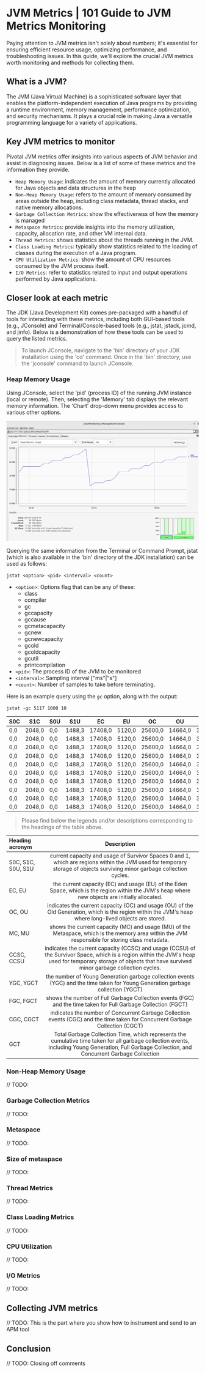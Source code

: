 # JVM Metrics | 101 Guide to JVM Metrics Monitoring
Paying attention to JVM metrics isn't solely about numbers; it's essential for ensuring efficient resource usage, optimizing performance, and troubleshooting issues. In this guide, we'll explore the crucial JVM metrics worth monitoring and methods for collecting them.

## What is a JVM?
The JVM (Java Virtual Machine) is a sophisticated software layer that enables the platform-independent execution of Java programs by providing a runtime environment, memory management, performance optimization, and security mechanisms. It plays a crucial role in making Java a versatile programming language for a variety of applications.

## Key JVM metrics to monitor
Pivotal JVM metrics offer insights into various aspects of JVM behavior and assist in diagnosing issues. Below is a list of some of these metrics and the information they provide.

  - `Heap Memory Usage`: indicates the amount of memory currently allocated for Java objects and data structures in the heap
  - `Non-Heap Memory Usage`: refers to the amount of memory consumed by areas outside the heap, including class metadata, thread stacks, and native memory allocations.
  - `Garbage Collection Metrics`: show the effectiveness of how the memory is managed
  - `Metaspace Metrics`: provide insights into the memory utilization, capacity, allocation rate, and other VM internal data.
  - `Thread Metrics`: shows statistics about the threads running in the JVM.
  - `Class Loading Metrics`: typically show statistics related to the loading of classes during the execution of a Java program.
  - `CPU Utilization Metrics`: show the amount of CPU resources consumed by the JVM process itself.
  - `I/O Metrics`: refer to statistics related to input and output operations performed by Java applications.

## Closer look at each metric
The JDK (Java Development Kit) comes pre-packaged with a handful of tools for interacting with these metrics, including both GUI-based tools (e.g., JConsole) and Terminal/Console-based tools (e.g., jstat, jstack, jcmd, and jinfo). Below is a demonstration of how these tools can be used to query the listed metrics.

> To launch JConsole, navigate to the 'bin' directory of your JDK installation using the 'cd' command. Once in the 'bin' directory, use the 'jconsole' command to launch JConsole.

### Heap Memory Usage
Using JConsole, select the 'pid' (process ID) of the running JVM instance (local or remote). Then, selecting the 'Memory' tab displays the relevant memory information. The 'Chart' drop-down menu provides access to various other options.

![Heap Memory usage as shown on JConsole](/JConsole_Memory_View.png)

Querying the same information from the Terminal or Command Prompt, jstat (which is also available in the 'bin' directory of the JDK installation) can be used as follows:

```
jstat <option> <pid> <interval> <count>
```

- `<option>`: Options flag that can be any of these:
  - class
  - compiler
  - gc
  - gccapacity
  - gccause
  - gcmetacapacity
  - gcnew
  - gcnewcapacity
  - gcold
  - gcoldcapacity
  - gcutil
  - printcompilation
- `<pid>`: The process ID of the JVM to be monitored
- `<interval>`: Sampling interval ["ms"|"s"]
- `<count>`: Number of samples to take before terminating.

Here is an example query using the `gc` option, along with the output:

```
jstat -gc 5117 1000 10
```

|S0C | S1C    | S0U | S1U    | EC      | EU     | OC      | OU      | MC      | MU      | CCSC   | CCSU   | YGC | YGCT  | FGC| FGCT  | CGC | CGCT  | GCT   |
|----|--------|-----|--------|---------|--------|---------|---------|---------|---------|--------|--------|-----|-------|----|-------|-----|-------|-------|
|0,0 | 2048,0 | 0,0 | 1488,3 | 17408,0 | 5120,0 | 25600,0 | 14664,0 | 34496,0 | 33846,7 | 4480,0 | 4175,2 | 8   | 0,043 | 0  | 0,000 | 2   | 0,002 | 0,046 |
|0,0 | 2048,0 | 0,0 | 1488,3 | 17408,0 | 5120,0 | 25600,0 | 14664,0 | 34496,0 | 33846,7 | 4480,0 | 4175,2 | 8   | 0,043 | 0  | 0,000 | 2   | 0,002 | 0,046 |
|0,0 | 2048,0 | 0,0 | 1488,3 | 17408,0 | 5120,0 | 25600,0 | 14664,0 | 34496,0 | 33846,7 | 4480,0 | 4175,2 | 8   | 0,043 | 0  | 0,000 | 2   | 0,002 | 0,046 |
|0,0 | 2048,0 | 0,0 | 1488,3 | 17408,0 | 5120,0 | 25600,0 | 14664,0 | 34496,0 | 33846,7 | 4480,0 | 4175,2 | 8   | 0,043 | 0  | 0,000 | 2   | 0,002 | 0,046 |
|0,0 | 2048,0 | 0,0 | 1488,3 | 17408,0 | 5120,0 | 25600,0 | 14664,0 | 34496,0 | 33846,7 | 4480,0 | 4175,2 | 8   | 0,043 | 0  | 0,000 | 2   | 0,002 | 0,046 |
|0,0 | 2048,0 | 0,0 | 1488,3 | 17408,0 | 5120,0 | 25600,0 | 14664,0 | 34496,0 | 33846,7 | 4480,0 | 4175,2 | 8   | 0,043 | 0  | 0,000 | 2   | 0,002 | 0,046 |
|0,0 | 2048,0 | 0,0 | 1488,3 | 17408,0 | 5120,0 | 25600,0 | 14664,0 | 34496,0 | 33846,7 | 4480,0 | 4175,2 | 8   | 0,043 | 0  | 0,000 | 2   | 0,002 | 0,046 |
|0,0 | 2048,0 | 0,0 | 1488,3 | 17408,0 | 5120,0 | 25600,0 | 14664,0 | 34496,0 | 33846,7 | 4480,0 | 4175,2 | 8   | 0,043 | 0  | 0,000 | 2   | 0,002 | 0,046 |
|0,0 | 2048,0 | 0,0 | 1488,3 | 17408,0 | 5120,0 | 25600,0 | 14664,0 | 34496,0 | 33846,7 | 4480,0 | 4175,2 | 8   | 0,043 | 0  | 0,000 | 2   | 0,002 | 0,046 |
|0,0 | 2048,0 | 0,0 | 1488,3 | 17408,0 | 5120,0 | 25600,0 | 14664,0 | 34496,0 | 33846,7 | 4480,0 | 4175,2 | 8   | 0,043 | 0  | 0,000 | 2   | 0,002 | 0,046 |


> Please find below the legends and/or descriptions corresponding to the headings of the table above.


| Heading acronym    | Description |
| :---               |    :----:   |
| S0C, S1C, S0U, S1U | current capacity and usage of Survivor Spaces 0 and 1, which are regions within the JVM used for temporary storage of objects surviving minor garbage collection cycles. |
| EC, EU             | the current capacity (EC) and usage (EU) of the Eden Space, which is the region within the JVM's heap where new objects are initially allocated. |
| OC, OU             | indicates the current capacity (OC) and usage (OU) of the Old Generation, which is the region within the JVM's heap where long-lived objects are stored. |
| MC, MU             |  shows the current capacity (MC) and usage (MU) of the Metaspace, which is the memory area within the JVM responsible for storing class metadata. |
| CCSC, CCSU         | indicates the current capacity (CCSC) and usage (CCSU) of the Survivor Space, which is a region within the JVM's heap used for temporary storage of objects that have survived minor garbage collection cycles. |
| YGC, YGCT          | the number of Young Generation garbage collection events (YGC) and the time taken for Young Generation garbage collection (YGCT) |
| FGC, FGCT          | shows the number of Full Garbage Collection events (FGC) and the time taken for Full Garbage Collection (FGCT) |
| CGC, CGCT          | indicates the number of Concurrent Garbage Collection events (CGC) and the time taken for Concurrent Garbage Collection (CGCT) |
| GCT                | Total Garbage Collection Time, which represents the cumulative time taken for all garbage collection events, including Young Generation, Full Garbage Collection, and Concurrent Garbage Collection |

### Non-Heap Memory Usage
// TODO:

### Garbage Collection Metrics
// TODO:

### Metaspace
// TODO:

### Size of metaspace
// TODO:

### Thread Metrics
// TODO:

### Class Loading Metrics
// TODO:

### CPU Utilization
// TODO:

### I/O Metrics
// TODO:

## Collecting JVM metrics
// TODO: This is the part where you show how to instrument and send to an APM tool

## Conclusion
// TODO: Closing off comments
